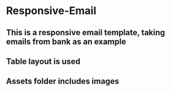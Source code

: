 # Responsive-Email
## This is a responsive email template, taking emails from bank as an example
## Table layout is used
## Assets folder includes images
